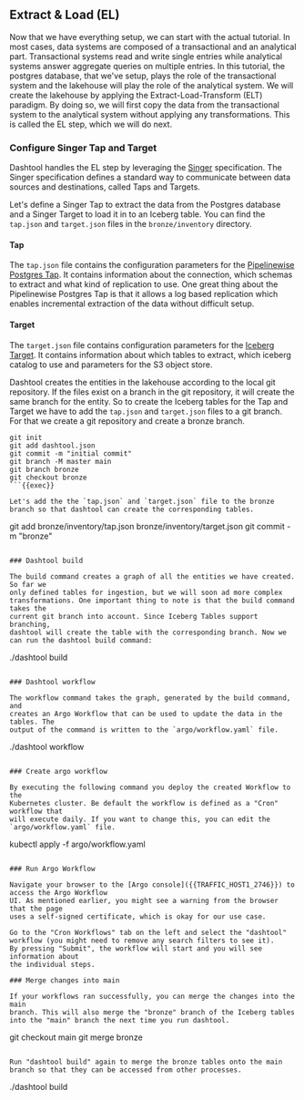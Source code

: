 ## Extract & Load (EL)

Now that we have everything setup, we can start with the actual tutorial. In
most cases, data systems are composed of a transactional and an analytical part.
Transactional systems read and write single entries while analytical
systems answer aggregate queries on multiple entries. In this tutorial, the
postgres database, that we've setup, plays the role of the transactional system
and the lakehouse will play the role of the analytical system. We will create
the lakehouse by applying the Extract-Load-Transform (ELT) paradigm. By doing
so, we will first copy the data from the transactional system to the analytical
system without applying any transformations. This is called the EL step, which
we will do next.

### Configure Singer Tap and Target

Dashtool handles the EL step by leveraging the [Singer](www.singer.io)
specification. The Singer specification defines a standard way to communicate
between data sources and destinations, called Taps and Targets.

Let's define a Singer Tap to extract the data from the Postgres database and a
Singer Target to load it in to an Iceberg table. 
You can find the `tap.json` and `target.json` files in the `bronze/inventory`
directory.

#### Tap

The `tap.json` file contains the configuration parameters for the
[Pipelinewise Postgres Tap](https://github.com/transferwise/pipelinewise-tap-postgres).
It contains information about the connection, which schemas to extract and what
kind of replication to use. One great thing about the Pipelinewise Postgres Tap
is that it allows a log based replication which enables incremental extraction
of the data without difficult setup.

#### Target

The `target.json` file contains configuration parameters for the
[Iceberg Target](https://github.com/dashbook/target-iceberg). It contains
information about which tables to extract, which iceberg catalog to use and
parameters for the S3 object store.

Dashtool creates the entities in the lakehouse according to the local git repository.
If the files exist on a branch in the git repository, it will create the same branch for the entity.
So to create the Iceberg tables for the Tap and Target we have to add the `tap.json` and `target.json` files to a git branch.
For that we create a git repository and create a bronze branch.

```
git init
git add dashtool.json
git commit -m "initial commit"
git branch -M master main
git branch bronze
git checkout bronze
```{{exec}}

Let's add the the `tap.json` and `target.json` file to the bronze branch so that dashtool can create the corresponding tables.

```
git add bronze/inventory/tap.json bronze/inventory/target.json
git commit -m "bronze"
```{{exec}}

### Dashtool build

The build command creates a graph of all the entities we have created. So far we
only defined tables for ingestion, but we will soon ad more complex
transformations. One important thing to note is that the build command takes the
current git branch into account. Since Iceberg Tables support branching,
dashtool will create the table with the corresponding branch. Now we can run the dashtool build command:

```
./dashtool build
```{{exec}}

### Dashtool workflow

The workflow command takes the graph, generated by the build command, and
creates an Argo Workflow that can be used to update the data in the tables. The
output of the command is written to the `argo/workflow.yaml` file.

```
./dashtool workflow
```{{exec}}

### Create argo workflow

By executing the following command you deploy the created Workflow to the
Kubernetes cluster. Be default the workflow is defined as a "Cron" workflow that
will execute daily. If you want to change this, you can edit the
`argo/workflow.yaml` file.

```
kubectl apply -f argo/workflow.yaml
```{{exec}}

### Run Argo Workflow

Navigate your browser to the [Argo console]({{TRAFFIC_HOST1_2746}}) to access the Argo Workflow
UI. As mentioned earlier, you might see a warning from the browser that the page
uses a self-signed certificate, which is okay for our use case.

Go to the "Cron Workflows" tab on the left and select the "dashtool" workflow (you might need to remove any search filters to see it).
By pressing "Submit", the workflow will start and you will see information about
the individual steps.

### Merge changes into main

If your workflows ran successfully, you can merge the changes into the main
branch. This will also merge the "bronze" branch of the Iceberg tables into the "main" branch the next time you run dashtool.

```
git checkout main
git merge bronze
```{{exec}}

Run "dashtool build" again to merge the bronze tables onto the main branch so that they can be accessed from other processes.

```
./dashtool build
```{{exec}}
